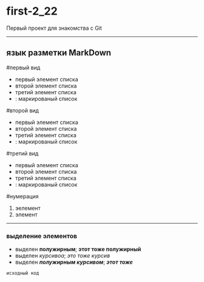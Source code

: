 # first-2_22
Первый проект для знакомства с Git
***
## язык разметки MarkDown

#первый вид
* первый элемент списка
* второй элемент списка
* третий элемент списка
* : маркированый список

#второй вид
- первый элемент списка
- второй элемент списка
- третий элемент списка
- : маркированый список

#третий вид
+ первый элемент списка
+ второй элемент списка
+ третий элемент списка
+ : маркированый список

#нумерация
1. эелемент
2. элемент
***
### выделение элементов
* выделен **полужирным**; __этот тоже полужирный__
* выделен *курсивоа*; _это тоже курсив_
* выделен ***полужирным курсивом***; ___этот тоже___

`исходный код`
